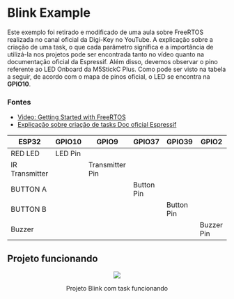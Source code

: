 # Blink Example

Este exemplo foi retirado e modificado de uma aula sobre FreeRTOS realizada no canal oficial da Digi-Key no YouTube. A explicação sobre a criação de uma task, o que cada parâmetro significa e a importância de utilizá-la nos projetos pode ser encontrada tanto no vídeo quanto na documentação oficial da Espressif. Além disso, devemos observar o pino referente ao LED Onboard da M5StickC Plus. Como pode ser visto na tabela a seguir, de acordo com o mapa de pinos oficial, o LED se encontra na **GPIO10**.

### Fontes

- [Video: Getting Started with FreeRTOS](https://youtu.be/JIr7Xm_riRs)
- [Explicação sobre criação de tasks Doc oficial Espressif](https://docs.espressif.com/projects/esp-idf/en/v4.4/esp32/api-reference/system/freertos.html?highlight=xtaskcreatepinnedtocore#_CPPv423xTaskCreatePinnedToCore14TaskFunction_tPCKcK8uint32_tPCv11UBaseType_tPC12TaskHandle_tK10BaseType_t)

<table class="tg">
<thead>
  <tr>
    <th class="tg-8n0b"><span style="color:#000">ESP32</span></th>
    <th class="tg-kf00">GPIO10</th>
    <th class="tg-kf00">GPIO9</th>
    <th class="tg-kf00">GPIO37</th>
    <th class="tg-kf00">GPIO39</th>
    <th class="tg-kf00">GPIO2</th>
  </tr>
</thead>
<tbody>
  <tr>
    <td class="tg-nuyl">RED LED</td>
    <td class="tg-nuyl">LED Pin</td>
    <td class="tg-nuyl"></td>
    <td class="tg-nuyl"></td>
    <td class="tg-nuyl"></td>
    <td class="tg-nuyl"></td>
  </tr>
  <tr>
    <td class="tg-gp73">IR Transmitter</td>
    <td class="tg-gp73"></td>
    <td class="tg-gp73">Transmitter Pin</td>
    <td class="tg-gp73"></td>
    <td class="tg-gp73"></td>
    <td class="tg-gp73"></td>
  </tr>
  <tr>
    <td class="tg-nuyl">BUTTON A</td>
    <td class="tg-nuyl"></td>
    <td class="tg-nuyl"></td>
    <td class="tg-nuyl">Button Pin</td>
    <td class="tg-nuyl"></td>
    <td class="tg-nuyl"></td>
  </tr>
  <tr>
    <td class="tg-gp73">BUTTON B</td>
    <td class="tg-gp73"></td>
    <td class="tg-gp73"></td>
    <td class="tg-gp73"></td>
    <td class="tg-gp73">Button Pin</td>
    <td class="tg-gp73"></td>
  </tr>
  <tr>
    <td class="tg-nuyl">Buzzer</td>
    <td class="tg-nuyl"></td>
    <td class="tg-nuyl"></td>
    <td class="tg-nuyl"></td>
    <td class="tg-nuyl"></td>
    <td class="tg-nuyl">Buzzer Pin</td>
  </tr>
</tbody>
</table>

## Projeto funcionando

<div align='center'>
    <img src="https://github.com/bittoin/M5StickC-Plus-IDF-Examples/blob/main/Images/1_blink_cp.gif?raw=true">
    <p>Projeto Blink com task funcionando</p>
</div>